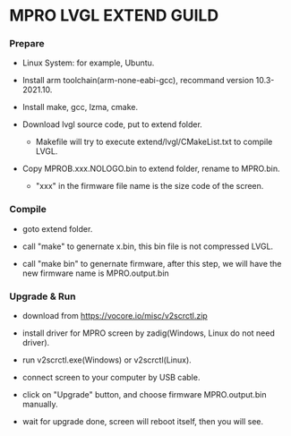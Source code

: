 # MPRO LVGL EXTEND GUILD

### Prepare

- Linux System: for example, Ubuntu.

- Install arm toolchain(arm-none-eabi-gcc), recommand version 10.3-2021.10.

- Install make, gcc, lzma, cmake.

- Download lvgl source code, put to extend folder.
  
  - Makefile will try to execute extend/lvgl/CMakeList.txt to compile LVGL.

- Copy MPROB.xxx.NOLOGO.bin to extend folder, rename to MPRO.bin.
  
  - "xxx" in the firmware file name is the size code of the screen.

### Compile

- goto extend folder.

- call "make" to genernate x.bin, this bin file is not compressed LVGL.

- call "make bin" to genernate firmware, after this step, we will have the new firmware name is MPRO.output.bin

### Upgrade & Run

- download from https://vocore.io/misc/v2scrctl.zip

- install driver for MPRO screen by zadig(Windows, Linux do not need driver).

- run v2scrctl.exe(Windows) or v2scrctl(Linux).

- connect screen to your computer by USB cable.

- click on "Upgrade" button, and choose firmware MPRO.output.bin manually.

- wait for upgrade done, screen will reboot itself, then you will see.
